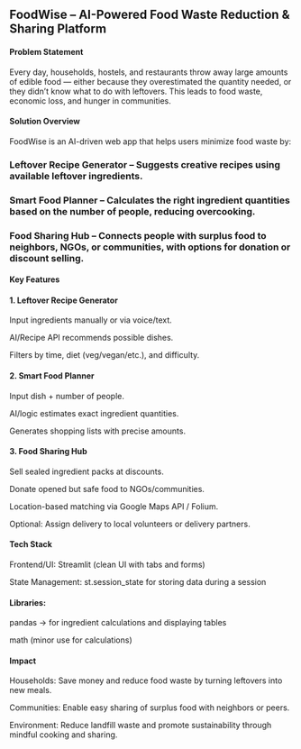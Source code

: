 ## FoodWise – AI-Powered Food Waste Reduction & Sharing Platform
#### Problem Statement

Every day, households, hostels, and restaurants throw away large amounts of edible food — either because they overestimated the quantity needed, or they didn’t know what to do with leftovers.
This leads to food waste, economic loss, and hunger in communities.

#### Solution Overview

FoodWise is an AI-driven web app that helps users minimize food waste by:

### Leftover Recipe Generator – Suggests creative recipes using available leftover ingredients.

### Smart Food Planner – Calculates the right ingredient quantities based on the number of people, reducing overcooking.

### Food Sharing Hub – Connects people with surplus food to neighbors, NGOs, or communities, with options for donation or discount selling.

#### Key Features
#### 1. Leftover Recipe Generator

Input ingredients manually or via voice/text.

AI/Recipe API recommends possible dishes.

Filters by time, diet (veg/vegan/etc.), and difficulty.

#### 2. Smart Food Planner

Input dish + number of people.

AI/logic estimates exact ingredient quantities.

Generates shopping lists with precise amounts.

#### 3. Food Sharing Hub

Sell sealed ingredient packs at discounts.

Donate opened but safe food to NGOs/communities.

Location-based matching via Google Maps API / Folium.

Optional: Assign delivery to local volunteers or delivery partners.

#### Tech Stack

Frontend/UI: Streamlit (clean UI with tabs and forms)

State Management: st.session_state for storing data during a session

#### Libraries:

pandas → for ingredient calculations and displaying tables

math (minor use for calculations)

#### Impact

 Households: Save money and reduce food waste by turning leftovers into new meals.

 Communities: Enable easy sharing of surplus food with neighbors or peers.

 Environment: Reduce landfill waste and promote sustainability through mindful cooking and sharing.



